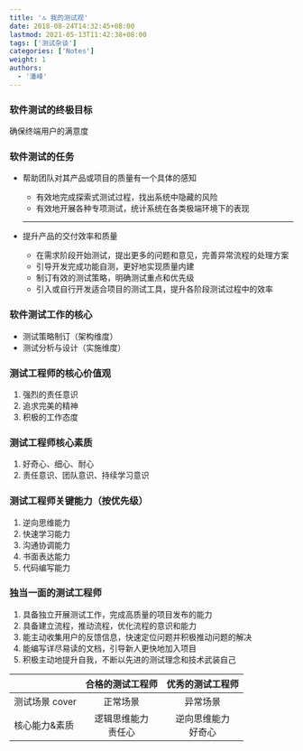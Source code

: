 ```yaml
---
title: '🔝 我的测试观'
date: 2018-08-24T14:32:45+08:00
lastmod: 2021-05-13T11:42:38+08:00
tags: ['测试杂谈']
categories: ['Notes']
weight: 1
authors:
  - '潘峰'
---
```


### 软件测试的终极目标

确保终端用户的满意度

### 软件测试的任务

- 帮助团队对其产品或项目的质量有一个具体的感知

  - 有效地完成探索式测试过程，找出系统中隐藏的风险
  - 有效地开展各种专项测试，统计系统在各类极端环境下的表现

  ***

- 提升产品的交付效率和质量

  - 在需求阶段开始测试，提出更多的问题和意见，完善异常流程的处理方案
  - 引导开发完成功能自测，更好地实现质量内建
  - 制订有效的测试策略，明确测试重点和优先级
  - 引入或自行开发适合项目的测试工具，提升各阶段测试过程中的效率

### 软件测试工作的核心

- 测试策略制订（架构维度）
- 测试分析与设计（实施维度）

### 测试工程师的核心价值观

1. 强烈的责任意识
2. 追求完美的精神
3. 积极的工作态度

### 测试工程师核心素质

1. 好奇心、细心、耐心
2. 责任意识、团队意识、持续学习意识

### 测试工程师关键能力（按优先级）

1. 逆向思维能力
2. 快速学习能力
3. 沟通协调能力
4. 书面表达能力
5. 代码编写能力

### 独当一面的测试工程师

1. 具备独立开展测试工作，完成高质量的项目发布的能力
2. 具备建立流程，推动流程，优化流程的意识和能力
3. 能主动收集用户的反馈信息，快速定位问题并积极推动问题的解决
4. 能编写详尽易读的文档，引导新人更快地加入项目
5. 积极主动地提升自我，不断以先进的测试理念和技术武装自己

|                |    合格的测试工程师     |    优秀的测试工程师     |
| -------------- | :---------------------: | :---------------------: |
| 测试场景 cover |        正常场景         |        异常场景         |
| 核心能力&素质  | 逻辑思维能力<br/>责任心 | 逆向思维能力<br/>好奇心 |
